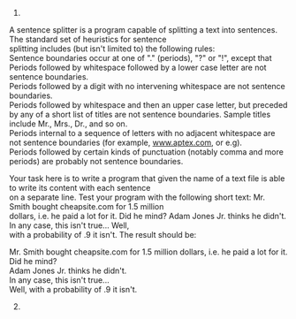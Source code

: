 1)  
A sentence splitter is a program capable of splitting a text into sentences. The standard set of heuristics for sentence  
splitting includes (but isn't limited to) the following rules:  
Sentence boundaries occur at one of "." (periods), "?" or "!", except that  
    Periods followed by whitespace followed by a lower case letter are not sentence boundaries.  
    Periods followed by a digit with no intervening whitespace are not sentence boundaries.  
    Periods followed by whitespace and then an upper case letter, but preceded by any of a short list of titles are not  sentence boundaries. Sample titles include Mr., Mrs., Dr., and so on.  
    Periods internal to a sequence of letters with no adjacent whitespace are not sentence boundaries (for example,  www.aptex.com, or e.g).  
    Periods followed by certain kinds of punctuation (notably comma and more periods) are probably not sentence boundaries.  
  
Your task here is to write a program that given the name of a text file is able to write its content with each sentence  
on a separate line. Test your program with the following short text: Mr. Smith bought cheapsite.com for 1.5 million  
dollars, i.e. he paid a lot for it. Did he mind? Adam Jones Jr. thinks he didn't. In any case, this isn't true... Well,  
with a probability of .9 it isn't. The result should be:  
  
Mr. Smith bought cheapsite.com for 1.5 million dollars, i.e. he paid a lot for it.  
Did he mind?  
Adam Jones Jr. thinks he didn't.  
In any case, this isn't true...  
Well, with a probability of .9 it isn't.  
  
2)
